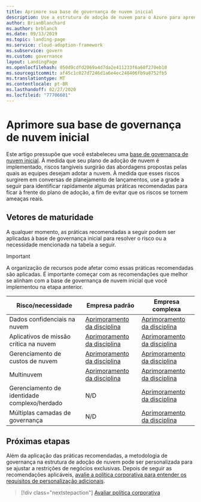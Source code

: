 ```yaml
---
title: Aprimore sua base de governança de nuvem inicial
description: Use a estrutura de adoção de nuvem para o Azure para aprender a melhorar incrementalmente sua base de governança de nuvem inicial.
author: BrianBlanchard
ms.author: brblanch
ms.date: 09/13/2019
ms.topic: landing-page
ms.service: cloud-adoption-framework
ms.subservice: govern
ms.custom: governance
layout: LandingPage
ms.openlocfilehash: 050d9cdfd2069a4d7da2e411233f6a60f270eb10
ms.sourcegitcommit: af45c1c027d7246d1a6e4ec248406fb9a8752fb5
ms.translationtype: MT
ms.contentlocale: pt-BR
ms.lasthandoff: 02/27/2020
ms.locfileid: "77706601"
---
```

# <a name="improve-your-initial-cloud-governance-foundation"></a>Aprimore sua base de governança de nuvem inicial

Este artigo pressupõe que você estabeleceu uma [base de governança de nuvem inicial](./initial-foundation.md). À medida que seu plano de adoção de nuvem é implementado, riscos tangíveis surgirão das abordagens propostas pelas quais as equipes desejam adotar a nuvem. À medida que esses riscos surgirem em conversas de planejamento de lançamentos, use a grade a seguir para identificar rapidamente algumas práticas recomendadas para ficar à frente do plano de adoção, a fim de evitar que os riscos se tornem ameaças reais.

## <a name="maturity-vectors"></a>Vetores de maturidade

A qualquer momento, as práticas recomendadas a seguir podem ser aplicadas à base de governança inicial para resolver o risco ou a necessidade mencionada na tabela a seguir.

> [!IMPORTANT]
> A organização de recursos pode afetar como essas práticas recomendadas são aplicadas. É importante começar com as recomendações que melhor se alinham com a base de governança de nuvem inicial que você implementou na etapa anterior.

|Risco/necessidade | Empresa padrão | Empresa complexa |
|---|---|---|
|Dados confidenciais na nuvem|[Aprimoramento da disciplina](./guides/standard/security-baseline-improvement.md)|[Aprimoramento da disciplina](./guides/complex/security-baseline-improvement.md)|
|Aplicativos de missão crítica na nuvem|[Aprimoramento da disciplina](./guides/standard/resource-consistency-improvement.md)|[Aprimoramento da disciplina](./guides/complex/resource-consistency-improvement.md)|
|Gerenciamento de custos de nuvem|[Aprimoramento da disciplina](./guides/standard/cost-management-improvement.md)|[Aprimoramento da disciplina](./guides/complex/cost-management-improvement.md)|
|Multinuvem|[Aprimoramento da disciplina](./guides/standard/multicloud-improvement.md)|[Aprimoramento da disciplina](./guides/complex/multicloud-improvement.md)|
|Gerenciamento de identidade complexo/herdado|N/D|[Aprimoramento da disciplina](./guides/complex/identity-baseline-improvement.md)|
|Múltiplas camadas de governança|N/D|[Aprimoramento da disciplina](./guides/complex/multiple-layers-of-governance.md)|

## <a name="next-steps"></a>Próximas etapas

Além da aplicação das práticas recomendadas, a metodologia de governança na estrutura de adoção de nuvem pode ser personalizada para se ajustar a restrições de negócios exclusivas. Depois de seguir as recomendações aplicáveis, [avalie a política corporativa para entender os requisitos de personalização adicionais](./corporate-policy.md).

> [!div class="nextstepaction"]
> [Avaliar política corporativa](./corporate-policy.md)
